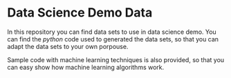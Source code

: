 # Data Science Demo Data
In this repository you can find data sets to use in data science demo. You can find the *python* code used to generated the data sets, so that you can adapt the data sets to your own porpouse.

Sample code with machine learning techniques is also provided, so that you can easy show how machine learning algorithms work.
